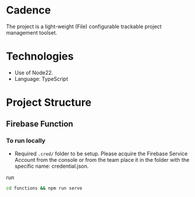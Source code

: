 Cadence
==

The project is a light-weight (File) configurable trackable project management toolset.

# Technologies

- Use of Node22.
- Language: TypeScript

# Project Structure

## Firebase Function

### To run locally

- Required `.cred/` folder to be setup. Please acquire the Firebase Service Account from the console or from the team place it in the folder with the specific name: credential.json.

run

```bash
cd functions && npm run serve
```
